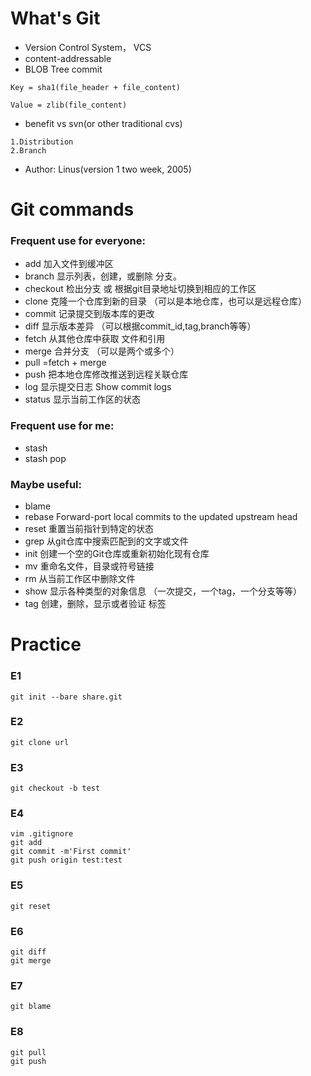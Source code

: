 # What's Git
* Version Control System， VCS
* content-addressable
* BLOB Tree commit
```
Key = sha1(file_header + file_content)

Value = zlib(file_content)
```
* benefit vs svn(or other traditional cvs)
```
1.Distribution
2.Branch
```
* Author: Linus(version 1 two week, 2005)
# Git commands

### Frequent use for everyone:
* add        加入文件到缓冲区
* branch     显示列表，创建，或删除 分支。
* checkout   检出分支 或 根据git目录地址切换到相应的工作区
* clone      克隆一个仓库到新的目录 （可以是本地仓库，也可以是远程仓库）
* commit     记录提交到版本库的更改
* diff       显示版本差异 （可以根据commit_id,tag,branch等等）
* fetch      从其他仓库中获取 文件和引用
* merge      合并分支 （可以是两个或多个）
* pull       =fetch + merge
* push       把本地仓库修改推送到远程关联仓库
* log        显示提交日志 Show commit logs
* status     显示当前工作区的状态
### Frequent use for me:
* stash
* stash pop
### Maybe useful:
* blame
* rebase     Forward-port local commits to the updated upstream head
* reset      重置当前指针到特定的状态
* grep       从git仓库中搜索匹配到的文字或文件
* init       创建一个空的Git仓库或重新初始化现有仓库
* mv         重命名文件，目录或符号链接
* rm         从当前工作区中删除文件
* show       显示各种类型的对象信息 （一次提交，一个tag，一个分支等等）
* tag        创建，删除，显示或者验证 标签


# Practice

### E1
```
git init --bare share.git
```
### E2
```
git clone url
```
### E3
```
git checkout -b test
```
### E4
```
vim .gitignore
git add
git commit -m'First commit'
git push origin test:test
```
### E5
```
git reset
```
### E6
```
git diff
git merge
```
### E7
```
git blame
```
### E8
```
git pull
git push
```
